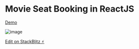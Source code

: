 # Movie Seat Booking in ReactJS

[Demo](https://react-q9xbaf.stackblitz.io/)

![image](https://user-images.githubusercontent.com/44171601/141728524-ecf8b2c0-2a14-4b2c-b005-c2aaf423faca.png)

[Edit on StackBlitz ⚡️](https://stackblitz.com/edit/react-xcgnap)
